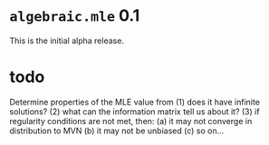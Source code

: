 
# `algebraic.mle` 0.1

This is the initial alpha release.

# todo

Determine properties of the MLE value from
(1) does it have infinite solutions?
(2) what can the information matrix tell us about it?
(3) if regularity conditions are not met, then:
    (a) it may not converge in distribution to MVN
    (b) it may not be unbiased
    (c) so on...
